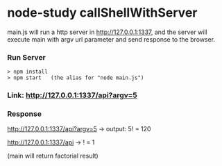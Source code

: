 # node-study callShellWithServer

main.js will run a http server in http://127.0.0.1:1337,
and the server will execute main with argv url parameter and send response to the browser.

### Run Server
```
> npm install
> npm start   (the alias for "node main.js")
```

### Link: http://127.0.0.1:1337/api?argv=5

### Response

http://127.0.0.1:1337/api?argv=5 -> output: 5! = 120

http://127.0.0.1:1337/api -> ! = 1

(main will return factorial result)
